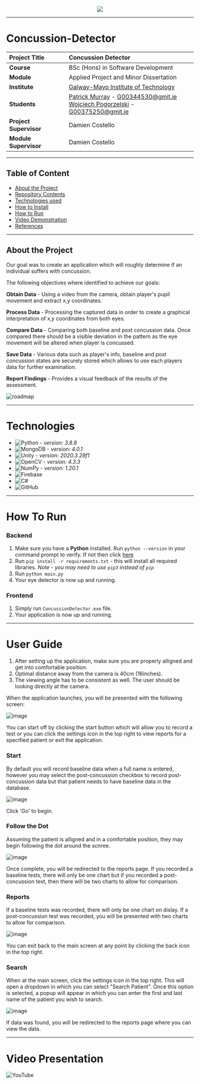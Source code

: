 <p align="center">
  <img src="https://user-images.githubusercontent.com/57759154/140659027-396b5850-35dd-408e-8a57-51adbcfd9bdc.png" />
</p>

***

# Concussion-Detector

| **Project Title** | Concussion Detector
| :------------- |:-------------|
| **Course**              | BSc (Hons) in Software Development |
| **Module**              | Applied Project and Minor Dissertation |
| **Institute**           | [Galway-Mayo Institute of Technology](https://www.gmit.ie/) |
| **Students**             | [Patrick Murray](https://github.com/PatrickMurray78) - G00344530@gmit.ie <br> [Wojciech Pogorzelski](https://github.com/wojtekpogo) - G00375250@gmit.ie |
| **Project Supervisor**     | Damien Costello |
| **Module Supervisor**   | Damien Costello |

***

## Table of Content
- [About the Project](#About-the-project)
- [Repository Contents](#Repository-contents)
- [Technologies used](#Technologies-used)
- [How to Install](#How-to-install)
- [How to Run](#How-to-run)
- [Video Demonstration](#Video-demonstation)
- [References](#References)

***

## About the Project
Our goal was to create an application which will roughly determine if an individual suffers with concussion.

The following objectives where identified to achieve our goals:

**Obtain Data** - Using a video from the camera, obtain player's pupil movement and extract x,y coordinates.

**Process Data** - Processing the captured data in order to create a graphical interpretation of x,y coordinates from both eyes.

**Compare Data** - Comparing both baseline and post concussion data. Once compared there should be a visible deviation in the pattern as the eye movement will be altered when player is concussed.

**Save Data** - Various data such as player's info, baseline and post concussion states are securely stored which allows to use each players data for further examination. 

**Report Findings** -  Provides a visual feedback of the results of the assessment. 

![roadmap](https://user-images.githubusercontent.com/55446533/159567244-cf8ebe9a-9aa1-44f5-8bea-8ca526ca15f7.jpg)

***

# Technologies

* ![Python](https://img.shields.io/badge/python-3670A0?style=for-the-badge&logo=python&logoColor=ffdd54) - *version: 3.8.8*
* ![MongoDB](https://img.shields.io/badge/MongoDB-%234ea94b.svg?style=for-the-badge&logo=mongodb&logoColor=white) - *version: 4.0.1*
* ![Unity](https://img.shields.io/badge/unity-%23000000.svg?style=for-the-badge&logo=unity&logoColor=white) - *version: 2020.3.29f1*
* ![OpenCV](https://img.shields.io/badge/opencv-%23white.svg?style=for-the-badge&logo=opencv&logoColor=white) - *version: 4.3.3*
* ![NumPy](https://img.shields.io/badge/numpy-%23013243.svg?style=for-the-badge&logo=numpy&logoColor=white) - *version: 1.20.1*
* ![Firebase](https://img.shields.io/badge/firebase-%23039BE5.svg?style=for-the-badge&logo=firebase)
* ![C#](https://img.shields.io/badge/c%23-%23239120.svg?style=for-the-badge&logo=c-sharp&logoColor=white)
* ![GitHub](https://img.shields.io/badge/github-%23121011.svg?style=for-the-badge&logo=github&logoColor=white)

***

# How To Run

### Backend

1. Make sure you have a **Python** installed. Run `python --version` in your command prompt to verify. If not then click [here](https://www.python.org/downloads/)
2. Run `pip install -r requirements.txt` - this will install all required libraries. *Note - you may need to use `pip3` instead of `pip`*
3. Run `python main.py` 
4. Your eye detector is now up and running.

### Frontend

1. Simply run `ConcussionDetector.exe` file.
2. Your application is now up and running.


***

# User Guide

1. After setting up the application, make sure you are properly alligned and get into comfortable position. 
2. Optimal distance away from the camera is 40cm (16inches). 
3. The viewing angle has to be consistent as well. The user should be looking directly at the camera.


When the application launches, you will be presented with the following screen:

![image](https://user-images.githubusercontent.com/48318312/168925218-8afac4de-5aa8-4aa4-bcf5-05cacdcc4e50.png)

You can start off by clicking the start button which will allow you to record a test or you can click the settings
icon in the top right to view reports for a specified patient or exit the application.

### Start

By default you will record baseline data when a full name is entered, however you may select the post-concussion checkbox to 
record post-concussion data but that patient needs to have baseline data in the database.

![image](https://user-images.githubusercontent.com/48318312/168926067-d3b7a9fc-e338-442d-b1a8-b040133aed7c.png)

Click 'Go' to begin.

### Follow the Dot

Assuming the patient is alligned and in a comfortable position, they may begin following the dot around the scnree.

![image](https://user-images.githubusercontent.com/48318312/168927297-242308f7-76e5-4fa5-8354-8b899d5a8d5d.png)

Once complete, you will be redirected to the reports page. If you recorded a baseline tests, there will only be one chart but if you
recorded a post-concussion test, then there will be two charts to allow for comparison.

### Reports

If a baseline tests was recorded, there will only be one chart on dislay.
If a post-concussion test was recorded, you will be presented with two charts to allow for comparison.

![image](https://user-images.githubusercontent.com/48318312/168927564-07e4d30f-88fa-46ad-a487-0c840152cfb5.png)

You can exit back to the main screen at any point by clicking the back icon in the top right.

### Search

When at the main screen, click the settings icon in the top right. This will open a dropdown in which you can select
"Search Patient". Once this option is selected, a popup will appear in which you can enter the first and last name
of the patient you wish to search. 

![image](https://user-images.githubusercontent.com/48318312/168928017-76c4b749-4d3a-4422-adb3-f51294c2c9fc.png)

If data was found, you will be redirected to the reports page where you can view the data.

***

# Video Presentation

![YouTube](https://img.shields.io/badge/ConcussionDetector-%23FF0000.svg?style=for-the-badge&logo=YouTube&logoColor=white)




